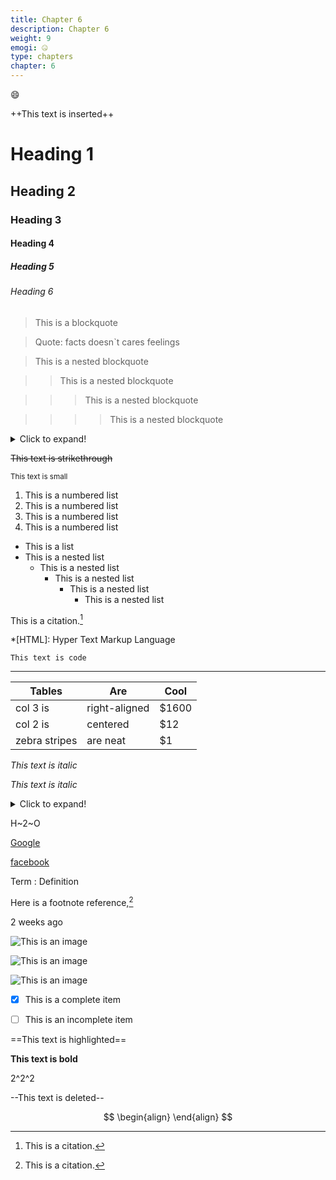 ```yaml
---
title: Chapter 6
description: Chapter 6
weight: 9
emogi: 🤐
type: chapters
chapter: 6
---
```



:smile:


++This text is inserted++


# Heading 1 
## Heading 2 
### Heading 3 
#### Heading 4 
##### Heading 5 
###### Heading 6 


> This is a blockquote

> Quote: facts doesn`t cares feelings 

> This is a nested blockquote

>> This is a nested blockquote

>>> This is a nested blockquote

>>>> This is a nested blockquote


<details>
<summary>Click to expand!</summary>
</details>


~~This text is strikethrough~~


<sub>This text is small</sub>


1. This is a numbered list
2. This is a numbered list
3. This is a numbered list
4. This is a numbered list
- This is a list
- This is a nested list
	- This is a nested list
		- This is a nested list
			- This is a nested list
				- This is a nested list


This is a citation.[^1]
[^1]: This is a citation.


*[HTML]: Hyper Text Markup Language


`This text is code`


---


| Tables | Are | Cool |
| --- | --- | --- |
| col 3 is | right-aligned | $1600 |
| col 2 is | centered | $12 |
| zebra stripes | are neat | $1 |


*This text is italic*

_This text is italic_


<details>
<summary>Click to expand!</summary>
</details>


H~2~O


[Google](https://www.google.com)

[facebook](https://www.facebook.com "This is a title")


Term
: Definition


Here is a footnote reference,[^1]
[^1]: And here is the footnote.


<time datetime="2013-04-06T12:32+00:00">2 weeks ago</time>


![This is an image](https://www.google.com/images/branding/googlelogo/1x/googlelogo_color_272x92dp.png)

![This is an image](https://images.pexels.com/photos/14980905/pexels-photo-14980905.jpeg "This is a title")

![This is an image](https://images.pexels.com/photos/1612351/pexels-photo-1612351.jpeg)


- [x] This is a complete item
- [ ] This is an incomplete item


==This text is highlighted==


**This text is bold**


2^2^2


--This text is deleted--


$$
\begin{align}
\end{align}
$$
